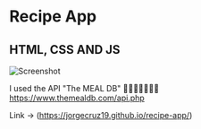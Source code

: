 # Recipe App

## HTML, CSS AND JS

![Screenshot](https://repository-images.githubusercontent.com/322501944/1e889500-40c3-11eb-9046-b631c8833040)

I used the API "The MEAL DB" 🍕🍔🌭🍗🍠🍣🍛
https://www.themealdb.com/api.php

Link -> (https://jorgecruz19.github.io/recipe-app/)
